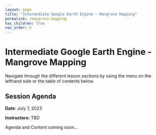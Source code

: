 ```yaml
---
layout: page
title: "Intermediate Google Earth Engine - Mangrove Mapping"
permalink: /mangrove-mapping
has_children: True
nav_order: 6
---
```


# Intermediate Google Earth Engine - Mangrove Mapping

Navigate through the different lesson sections by using the menu on the lefthand side or the table of contents below.

## Session Agenda

**Date**: July 7, 2023

**Instructors:** TBD

Agenda and Content coming soon...